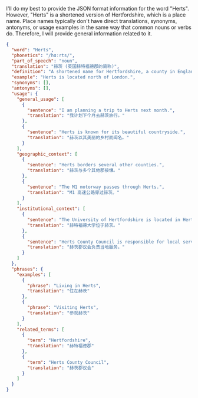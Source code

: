 I'll do my best to provide the JSON format information for the word "Herts". However, "Herts" is a shortened version of Hertfordshire, which is a place name. Place names typically don't have direct translations, synonyms, antonyms, or usage examples in the same way that common nouns or verbs do. Therefore, I will provide general information related to it.

```json
{
  "word": "Herts",
  "phonetics": "/hɑːrts/",
  "part_of_speech": "noun",
  "translation": "赫茨 (英国赫特福德郡的简称)",
  "definition": "A shortened name for Hertfordshire, a county in England.",
  "example": "Herts is located north of London.",
  "synonyms": [],
  "antonyms": [],
  "usage": {
    "general_usage": [
      {
        "sentence": "I am planning a trip to Herts next month.",
        "translation": "我计划下个月去赫茨旅行。"
      },
      {
        "sentence": "Herts is known for its beautiful countryside.",
        "translation": "赫茨以其美丽的乡村而闻名。"
      }
    ],
    "geographic_context": [
      {
        "sentence": "Herts borders several other counties.",
        "translation": "赫茨与多个其他郡接壤。"
      },
      {
        "sentence": "The M1 motorway passes through Herts.",
        "translation": "M1 高速公路穿过赫茨。"
      }
    ],
    "institutional_context": [
      {
        "sentence": "The University of Hertfordshire is located in Herts.",
        "translation": "赫特福德大学位于赫茨。"
      },
      {
        "sentence": "Herts County Council is responsible for local services.",
        "translation": "赫茨郡议会负责当地服务。"
      }
    ]
  },
  "phrases": {
    "examples": [
      {
        "phrase": "Living in Herts",
        "translation": "住在赫茨"
      },
      {
        "phrase": "Visiting Herts",
        "translation": "参观赫茨"
      }
    ],
    "related_terms": [
      {
        "term": "Hertfordshire",
        "translation": "赫特福德郡"
      },
      {
        "term": "Herts County Council",
        "translation": "赫茨郡议会"
      }
    ]
  }
}
``` 